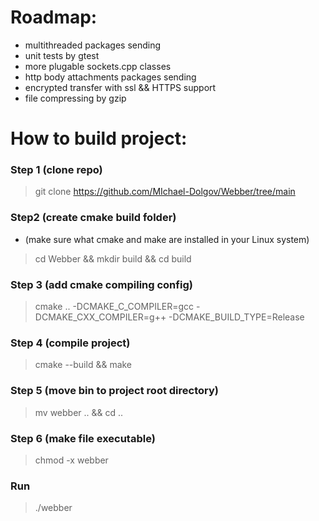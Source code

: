 # Roadmap:
* multithreaded packages sending
* unit tests by gtest
* more plugable sockets.cpp classes
* http body attachments packages sending
* encrypted transfer with ssl && HTTPS support
* file compressing by gzip
# How to build project:
### Step 1 (clone repo)
> git clone https://github.com/MIchael-Dolgov/Webber/tree/main
### Step2 (create cmake build folder)
* (make sure what cmake and make are installed in your Linux system)
> cd Webber && mkdir build && cd build
### Step 3 (add cmake compiling config)
> cmake ..  -DCMAKE_C_COMPILER=gcc -DCMAKE_CXX_COMPILER=g++ -DCMAKE_BUILD_TYPE=Release
### Step 4 (compile project)
> cmake --build && make
### Step 5 (move bin to project root directory)
> mv webber .. && cd ..
### Step 6 (make file executable)
> chmod -x webber
### Run
> ./webber
